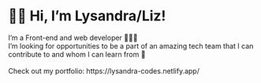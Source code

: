 <h1>👋🏾 Hi, I’m Lysandra/Liz!</h1>
I’m a Front-end and web developer 👩🏾‍💻
<br/>
I’m looking for opportunities to be a part of an amazing tech team that I can contribute to and whom I can learn from 🤩
<br/>
<br/>
Check out my portfolio: https://lysandra-codes.netlify.app/
